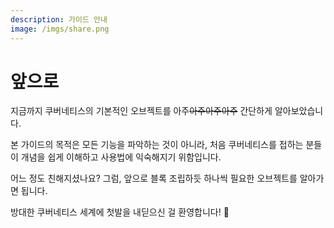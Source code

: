 ```yaml
---
description: 가이드 안내
image: /imgs/share.png
---
```


# 앞으로

지금까지 쿠버네티스의 기본적인 오브젝트를 아주~~아주아주아주~~ 간단하게 알아보았습니다.

본 가이드의 목적은 모든 기능을 파악하는 것이 아니라, 처음 쿠버네티스를 접하는 분들이 개념을 쉽게 이해하고 사용법에 익숙해지기 위함입니다.

어느 정도 친해지셨나요? 그럼, 앞으로 블록 조립하듯 하나씩 필요한 오브젝트를 알아가면 됩니다.

방대한 쿠버네티스 세계에 첫발을 내딛으신 걸 환영합니다! 👏
